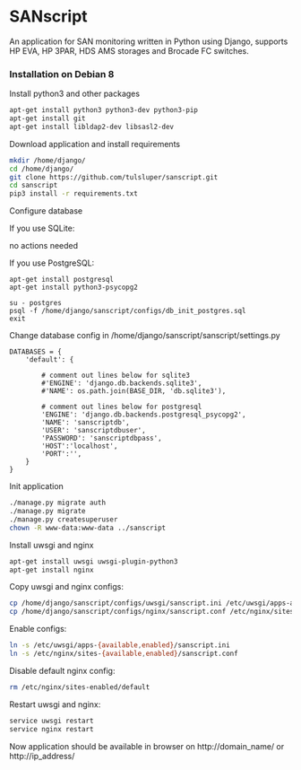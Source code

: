 # SANscript

An application for SAN monitoring written in Python using Django, supports HP EVA, HP 3PAR, HDS AMS storages and Brocade FC switches.

### Installation on Debian 8

Install python3 and other packages
```bash
apt-get install python3 python3-dev python3-pip
apt-get install git
apt-get install libldap2-dev libsasl2-dev
```
Download application and install requirements
```bash
mkdir /home/django/
cd /home/django/
git clone https://github.com/tulsluper/sanscript.git
cd sanscript
pip3 install -r requirements.txt
```
Configure database

If you use SQLite:

no actions needed

If you use PostgreSQL:
```
apt-get install postgresql
apt-get install python3-psycopg2
```
```
su - postgres
psql -f /home/django/sanscript/configs/db_init_postgres.sql
exit
```
Change database config in /home/django/sanscript/sanscript/settings.py
```
DATABASES = {
    'default': {

        # comment out lines below for sqlite3
        #'ENGINE': 'django.db.backends.sqlite3',
        #'NAME': os.path.join(BASE_DIR, 'db.sqlite3'),

        # comment out lines below for postgresql
        'ENGINE': 'django.db.backends.postgresql_psycopg2',
        'NAME': 'sanscriptdb',
        'USER': 'sanscriptdbuser',
        'PASSWORD': 'sanscriptdbpass',
        'HOST':'localhost',
        'PORT':'',
    }
}
```
Init application
```bash
./manage.py migrate auth
./manage.py migrate
./manage.py createsuperuser
chown -R www-data:www-data ../sanscript
```
Install uwsgi and nginx
```bash
apt-get install uwsgi uwsgi-plugin-python3
apt-get install nginx
```
Copy uwsgi and nginx configs:
```bash
cp /home/django/sanscript/configs/uwsgi/sanscript.ini /etc/uwsgi/apps-available/
cp /home/django/sanscript/configs/nginx/sanscript.conf /etc/nginx/sites-available/
```
Enable configs:
```bash
ln -s /etc/uwsgi/apps-{available,enabled}/sanscript.ini
ln -s /etc/nginx/sites-{available,enabled}/sanscript.conf 
```
Disable default nginx config:
```bash
rm /etc/nginx/sites-enabled/default
```
Restart uwsgi and nginx:
```bash
service uwsgi restart
service nginx restart
```
Now application should be available in browser on http://domain_name/ or http://ip_address/
